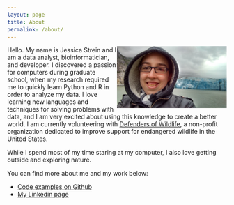 ```yaml
---
layout: page
title: About
permalink: /about/
---
```


<img src="/assets/glacier_profile.jpg" width="50%" align="right">

Hello. My name is Jessica Strein and I am a data analyst, bioinformatician, and developer. I discovered a passion for computers during graduate school, when my research required me to quickly learn Python and R in order to analyze my data. I love learning new languages and techniques for solving problems with data, and I am very excited about using this knowledge to create a better world. I am currently volunteering with [Defenders of Wildlife](www.defenders.org), a non-profit organization dedicated to improve support for endangered wildlife in the United States.

While I spend most of my time staring at my computer, I also love getting outside and exploring nature.

You can find more about me and my work below:

* [Code examples on Github](https://github.com/jess28)
* [My Linkedin page](www.linkedin.com/in/jessicastrein)
